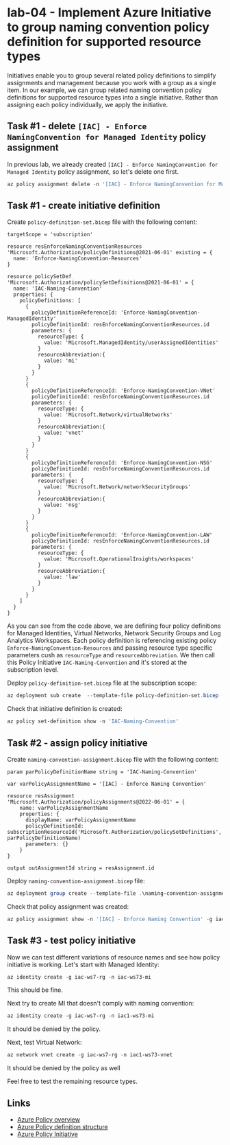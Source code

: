 # lab-04 - Implement Azure Initiative to group naming convention policy definition for supported resource types

Initiatives enable you to group several related policy definitions to simplify assignments and management because you work with a group as a single item. In our example, we can group related naming convention policy definitions for supported resource types into a single initiative. Rather than assigning each policy individually, we apply the initiative.

## Task #1 - delete `[IAC] - Enforce NamingConvention for Managed Identity` policy assignment

In previous lab, we already created `[IAC] - Enforce NamingConvention for Managed Identity` policy assignment, so let's delete one first.

```powershell
az policy assignment delete -n '[IAC] - Enforce NamingConvention for Managed Identity'
```

## Task #1 - create initiative definition

Create `policy-definition-set.bicep` file with the following content:

```bicep
targetScope = 'subscription'

resource resEnforceNamingConventionResources 'Microsoft.Authorization/policyDefinitions@2021-06-01' existing = {
  name: 'Enforce-NamingConvention-Resources'
}

resource policySetDef 'Microsoft.Authorization/policySetDefinitions@2021-06-01' = {
  name: 'IAC-Naming-Convention'
  properties: {
    policyDefinitions: [
      {    
        policyDefinitionReferenceId: 'Enforce-NamingConvention-ManagedIdentity'    
        policyDefinitionId: resEnforceNamingConventionResources.id
        parameters: {
          resourceType: {
            value: 'Microsoft.ManagedIdentity/userAssignedIdentities'
          }
          resourceAbbreviation:{
            value: 'mi'
          }          
        }
      }
      {    
        policyDefinitionReferenceId: 'Enforce-NamingConvention-VNet'    
        policyDefinitionId: resEnforceNamingConventionResources.id
        parameters: {
          resourceType: {
            value: 'Microsoft.Network/virtualNetworks'
          }
          resourceAbbreviation:{
            value: 'vnet'
          }          
        }
      }
      {    
        policyDefinitionReferenceId: 'Enforce-NamingConvention-NSG'    
        policyDefinitionId: resEnforceNamingConventionResources.id
        parameters: {
          resourceType: {
            value: 'Microsoft.Network/networkSecurityGroups'
          }
          resourceAbbreviation:{
            value: 'nsg'
          }          
        }
      }
      {    
        policyDefinitionReferenceId: 'Enforce-NamingConvention-LAW'    
        policyDefinitionId: resEnforceNamingConventionResources.id
        parameters: {
          resourceType: {
            value: 'Microsoft.OperationalInsights/workspaces'
          }
          resourceAbbreviation:{
            value: 'law'
          }          
        }
      }       
    ]
  }
}
```	

As you can see from the code above, we are defining four policy definitions for Managed Identities, Virtual Networks, Network Security Groups and Log Analytics Workspaces. Each policy definition is referencing existing policy `Enforce-NamingConvention-Resources` and passing resource type specific parameters cush as `resourceType` and `resourceAbbreviation`. We then call this Policy Initiative `IAC-Naming-Convention` and it's stored at the subscription level.

Deploy `policy-definition-set.bicep` file at the subscription scope:

```powershell
az deployment sub create  --template-file policy-definition-set.bicep --location norwayeast
```

Check that initiative definition is created:

```powershell
az policy set-definition show -n 'IAC-Naming-Convention'
```

## Task #2 - assign policy initiative 

Create `naming-convention-assignment.bicep` file with the following content:

```bicep
param parPolicyDefinitionName string = 'IAC-Naming-Convention'

var varPolicyAssignmentName = '[IAC] - Enforce Naming Convention'

resource resAssignment 'Microsoft.Authorization/policyAssignments@2022-06-01' = {
    name: varPolicyAssignmentName    
    properties: {      
      displayName: varPolicyAssignmentName
      policyDefinitionId: subscriptionResourceId('Microsoft.Authorization/policySetDefinitions', parPolicyDefinitionName) 
      parameters: {}        
    }
}

output outAssignmentId string = resAssignment.id
```

Deploy `naming-convention-assignment.bicep` file:

```powershell
az deployment group create --template-file .\naming-convention-assignment.bicep -g iac-ws7-rg
```

Check that policy assignment was created:

```powershell
az policy assignment show -n '[IAC] - Enforce Naming Convention' -g iac-ws7-rg
```

## Task #3 - test policy initiative

Now we can test different variations of resource names and see how policy initiative is working. Let's start with Managed Identity:

```powershell
az identity create -g iac-ws7-rg -n iac-ws73-mi
```

This should be fine.

Next try to create MI that doesn't comply with naming convention:

```powershell
az identity create -g iac-ws7-rg -n iac1-ws73-mi
```

It should be denied by the policy.

Next, test Virtual Network:

```powershell
az network vnet create -g iac-ws7-rg -n iac1-ws73-vnet
```

It should be denied by the policy as well


Feel free to test the remaining resource types.

## Links

- [Azure Policy overview](https://docs.microsoft.com/en-us/azure/governance/policy/overview)
- [Azure Policy definition structure](https://docs.microsoft.com/en-us/azure/governance/policy/concepts/definition-structure)
- [Azure Policy Initiative](https://docs.microsoft.com/en-us/azure/governance/policy/concepts/definition-structure#initiative-definition)